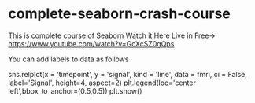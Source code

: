# complete-seaborn-crash-course
This is complete course of Seaborn Watch it Here Live in Free-> https://www.youtube.com/watch?v=GcXcSZ0gQps 

You can add labels to data as follows

sns.relplot(x = 'timepoint', y = 'signal', kind = 'line', data = fmri, ci = False, label='Signal', height=4, aspect=2)
plt.legend(loc='center left',bbox_to_anchor=(0.5,0.5))
plt.show()
